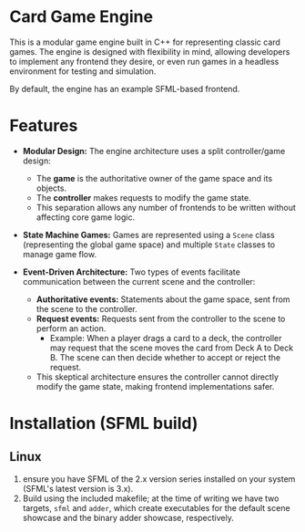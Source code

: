 # Card Game Engine
This is a modular game engine built in C++ for representing classic card games. The engine is designed with flexibility in mind, allowing developers to implement any frontend they desire, or even run games in a headless environment for testing and simulation.

By default, the engine has an example SFML-based frontend.

# Features

- **Modular Design:** The engine architecture uses a split controller/game design:
  - The **game** is the authoritative owner of the game space and its objects.
  - The **controller** makes requests to modify the game state.
  - This separation allows any number of frontends to be written without affecting core game logic.

- **State Machine Games:** Games are represented using a `Scene` class (representing the global game space) and multiple `State` classes to manage game flow.

- **Event-Driven Architecture:** Two types of events facilitate communication between the current scene and the controller:
  - **Authoritative events:** Statements about the game space, sent from the scene to the controller.
  - **Request events:** Requests sent from the controller to the scene to perform an action.
    - Example: When a player drags a card to a deck, the controller may request that the scene moves the card from Deck A to Deck B. The scene can then decide whether to accept or reject the request.
  - This skeptical architecture ensures the controller cannot directly modify the game state, making frontend implementations safer.

# Installation (SFML build)
## Linux
1. ensure you have SFML of the 2.x version series installed on your system (SFML's latest version is 3.x).
2. Build using the included makefile; at the time of writing we have two targets, `sfml` and `adder`, which create executables for the default scene showcase and the binary adder showcase, respectively.
